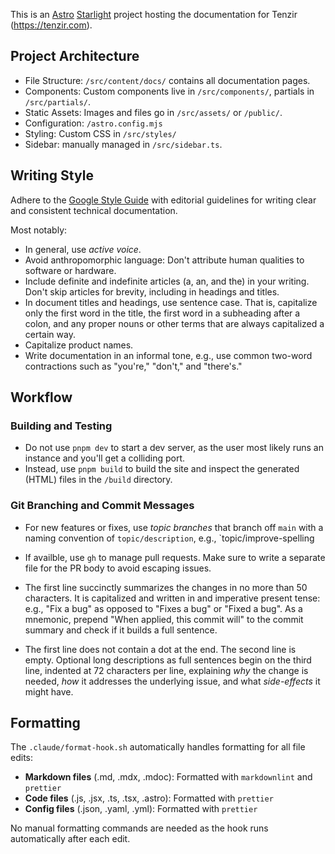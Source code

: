 This is an [Astro](https://astro.build/)
[Starlight](https://starlight.astro.build/) project hosting the documentation
for Tenzir (https://tenzir.com).

## Project Architecture

- File Structure: `/src/content/docs/` contains all documentation pages.
- Components: Custom components live in `/src/components/`, partials in
  `/src/partials/`.
- Static Assets: Images and files go in `/src/assets/` or `/public/`.
- Configuration: `/astro.config.mjs`
- Styling: Custom CSS in `/src/styles/`
- Sidebar: manually managed in `/src/sidebar.ts`.

## Writing Style

Adhere to the [Google Style Guide](https://developers.google.com/style) with
editorial guidelines for writing clear and consistent technical documentation.

Most notably:

- In general, use _active voice_.
- Avoid anthropomorphic language: Don't attribute human qualities to software or
  hardware.
- Include definite and indefinite articles (a, an, and the) in your writing.
  Don't skip articles for brevity, including in headings and titles.
- In document titles and headings, use sentence case. That is, capitalize only
  the first word in the title, the first word in a subheading after a colon, and
  any proper nouns or other terms that are always capitalized a certain way.
- Capitalize product names.
- Write documentation in an informal tone, e.g., use common two-word
  contractions such as "you're," "don't," and "there's."

## Workflow

### Building and Testing

- Do not use `pnpm dev` to start a dev server, as the user most likely runs an
  instance and you'll get a colliding port.
- Instead, use `pnpm build` to build the site and inspect the generated (HTML)
  files in the `/build` directory.

### Git Branching and Commit Messages

- For new features or fixes, use _topic branches_ that branch off `main` with
  a naming convention of `topic/description`, e.g., `topic/improve-spelling

- If availble, use `gh` to manage pull requests. Make sure to write a separate
  file for the PR body to avoid escaping issues.

- The first line succinctly summarizes the changes in no more than 50
  characters. It is capitalized and written in and imperative present tense:
  e.g., "Fix a bug" as opposed to "Fixes a bug" or "Fixed a bug". As a
  mnemonic, prepend "When applied, this commit will" to the commit summary and
  check if it builds a full sentence.

- The first line does not contain a dot at the end. The second line is empty.
  Optional long descriptions as full sentences begin on the third line, indented
  at 72 characters per line, explaining _why_ the change is needed, _how_ it
  addresses the underlying issue, and what _side-effects_ it might have.

## Formatting

The `.claude/format-hook.sh` automatically handles formatting for all file edits:

- **Markdown files** (.md, .mdx, .mdoc): Formatted with `markdownlint` and `prettier`
- **Code files** (.js, .jsx, .ts, .tsx, .astro): Formatted with `prettier`
- **Config files** (.json, .yaml, .yml): Formatted with `prettier`

No manual formatting commands are needed as the hook runs automatically after each edit.
